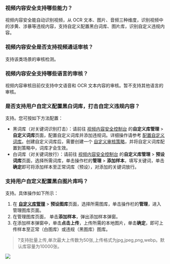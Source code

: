 ### 视频内容安全支持哪些能力？
视频内容安全能自动识别视频，从 OCR 文本、图片、音频三种维度，识别视频中的涉黄、涉暴等违规内容，支持自定义配置黑白词库、图片库，识别自定义违规内容。

### 视频内容安全是否支持视频通话审核？
支持该类场景的审核检测。

### 视频内容安全支持哪些语言的审核？
视频内容审核目前仅支持中文语音和 OCR 文本内容的审核。暂不支持其他语言的审核。

### 是否支持用户自定义配置黑白词库，打击自定义违规内容？
支持。您可按如下方法配置：
- 黑词库（对关键词识别打击）：请前往 [视频内容安全控制台](https://console.cloud.tencent.com/cms/video/lib) 的**自定义库管理**  > **自定义词库**页面，配置自定义词库并添加违规词。详细操作请参考 [配置自定义词库](https://cloud.tencent.com/document/product/1265/50666#step6)。创建自定义词库后，需要创建一个 [自定义审核策略](https://cloud.tencent.com/document/product/1265/50666#step1)，并将自定义词库配置到策略中，词库才会生效。
- 白词库（对关键词放行）：请前往 [视频内容安全控制台](https://console.cloud.tencent.com/cms/video/lib) 的**自定义库管理**  > **预设词库**页面，选择所需词库，单击操作栏的**管理** > **添加样本**，填写关键词，单击**确定**即可将添加样本至正常词库（预设），对添加的关键词放行。

### 支持用户自定义配置黑白图片库吗？
支持。具体操作如下所示：
1. 在 **[自定义库管理](https://console.cloud.tencent.com/cms/video/lib)**  > **预设图库**页面，选择所需图库，单击操作栏的**管理**，进入管理图库页面。
2. 在管理图库页面， 单击**添加样本**，弹出添加样本弹窗。
3. 在添加样本弹窗中，单击**点击上传**，上传所需的本地图片，单击**确定**，即可上传样本至正常（白图库）或违规（黑图库）图库。
>?支持批量上传,单次最大上传数为50张,上传格式为jpg,jpeg,png,webp。默认库容量为10000张。
>
![](https://qcloudimg.tencent-cloud.cn/raw/0d2b0d9a93d9a4f35844129b2888b19f.png)
